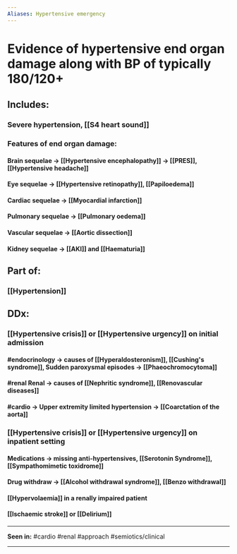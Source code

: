 ```yaml
---
Aliases: Hypertensive emergency
---
```

# Evidence of hypertensive end organ damage along with BP of typically 180/120+ 
## Includes:
### Severe hypertension, [[S4 heart sound]]
### Features of end organ damage:
#### Brain sequelae -> [[Hypertensive encephalopathy]] -> [[PRES]], [[Hypertensive headache]]
#### Eye sequelae -> [[Hypertensive retinopathy]], [[Papiloedema]]
#### Cardiac sequelae -> [[Myocardial infarction]]
#### Pulmonary sequelae -> [[Pulmonary oedema]]
#### Vascular sequelae -> [[Aortic dissection]]
#### Kidney sequelae -> [[AKI]] and [[Haematuria]]
## Part of:
### [[Hypertension]] 

## DDx: 
### [[Hypertensive crisis]] or [[Hypertensive urgency]] on initial admission
#### #endocrinology -> causes of [[Hyperaldosteronism]], [[Cushing's syndrome]], **Sudden paroxysmal episodes -> [[Phaeochromocytoma]]**
#### #renal  Renal -> causes of [[Nephritic syndrome]], [[Renovascular diseases]]
#### #cardio -> Upper extremity limited hypertension -> [[Coarctation of the aorta]]
### [[Hypertensive crisis]] or [[Hypertensive urgency]] on inpatient setting
#### Medications -> missing anti-hypertensives, [[Serotonin Syndrome]], [[Sympathomimetic toxidrome]]
#### Drug withdraw -> [[Alcohol withdrawal syndrome]], [[Benzo withdrawal]]
#### [[Hypervolaemia]] in a renally impaired patient 
#### [[Ischaemic stroke]] or [[Delirium]]

---

**Seen in:** #cardio #renal #approach #semiotics/clinical 

---